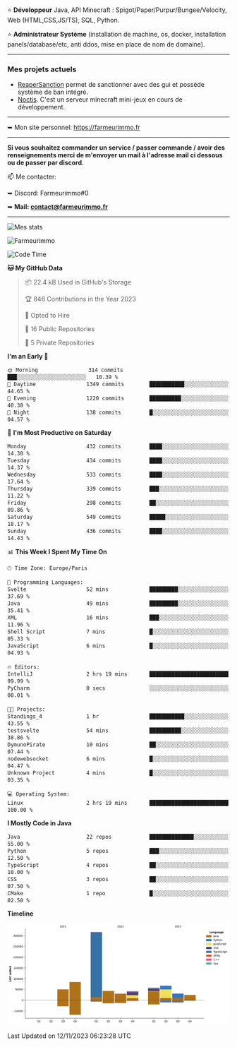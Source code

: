 ⭐ **Développeur** Java, API Minecraft : Spigot/Paper/Purpur/Bungee/Velocity, Web (HTML,CSS,JS/TS), SQL, Python.

⭐ **Administrateur Système** (installation de machine, os, docker, installation panels/database/etc, anti ddos, mise en place de nom de domaine).

---

### Mes projets actuels
- [ReaperSanction](https://www.spigotmc.org/resources/reapersanction.89580/) permet de sanctionner avec des gui et possède système de ban intégré.
- [Noctis](https://discord.gg/ydRurvUJ8U). C'est un serveur minecraft mini-jeux en cours de développement.

---

➥ Mon site personnel: https://farmeurimmo.fr

---

**Si vous souhaitez commander un service / passer commande / avoir des renseignements merci de m'envoyer un mail à l'adresse mail ci dessous ou de passer par discord.**

📫 Me contacter:
 
   ➥ Discord: Farmeurimmo#0
   
   ➥ **Mail: contact@farmeurimmo.fr**

---

![Mes stats](https://github-readme-stats.farmeurimmo.fr/api?username=Farmeurimmo&count_private=true&show_icons=true&theme=radical)

<img src="https://komarev.com/ghpvc/?username=Farmeurimmo" alt="Farmeurimmo" />

<!--START_SECTION:waka-->
![Code Time](http://img.shields.io/badge/Code%20Time-1%2C005%20hrs%2035%20mins-blue)

**🐱 My GitHub Data** 

> 📦 22.4 kB Used in GitHub's Storage 
 > 
> 🏆 846 Contributions in the Year 2023
 > 
> 💼 Opted to Hire
 > 
> 📜 16 Public Repositories 
 > 
> 🔑 5 Private Repositories 
 > 
**I'm an Early 🐤** 

```text
🌞 Morning                314 commits         ███░░░░░░░░░░░░░░░░░░░░░░   10.39 % 
🌆 Daytime                1349 commits        ███████████░░░░░░░░░░░░░░   44.65 % 
🌃 Evening                1220 commits        ██████████░░░░░░░░░░░░░░░   40.38 % 
🌙 Night                  138 commits         █░░░░░░░░░░░░░░░░░░░░░░░░   04.57 % 
```
📅 **I'm Most Productive on Saturday** 

```text
Monday                   432 commits         ████░░░░░░░░░░░░░░░░░░░░░   14.30 % 
Tuesday                  434 commits         ████░░░░░░░░░░░░░░░░░░░░░   14.37 % 
Wednesday                533 commits         ████░░░░░░░░░░░░░░░░░░░░░   17.64 % 
Thursday                 339 commits         ███░░░░░░░░░░░░░░░░░░░░░░   11.22 % 
Friday                   298 commits         ██░░░░░░░░░░░░░░░░░░░░░░░   09.86 % 
Saturday                 549 commits         █████░░░░░░░░░░░░░░░░░░░░   18.17 % 
Sunday                   436 commits         ████░░░░░░░░░░░░░░░░░░░░░   14.43 % 
```


📊 **This Week I Spent My Time On** 

```text
🕑︎ Time Zone: Europe/Paris

💬 Programming Languages: 
Svelte                   52 mins             █████████░░░░░░░░░░░░░░░░   37.69 % 
Java                     49 mins             █████████░░░░░░░░░░░░░░░░   35.41 % 
XML                      16 mins             ███░░░░░░░░░░░░░░░░░░░░░░   11.96 % 
Shell Script             7 mins              █░░░░░░░░░░░░░░░░░░░░░░░░   05.33 % 
JavaScript               6 mins              █░░░░░░░░░░░░░░░░░░░░░░░░   04.93 % 

🔥 Editors: 
IntelliJ                 2 hrs 19 mins       █████████████████████████   99.99 % 
PyCharm                  0 secs              ░░░░░░░░░░░░░░░░░░░░░░░░░   00.01 % 

🐱‍💻 Projects: 
Standings_4              1 hr                ███████████░░░░░░░░░░░░░░   43.55 % 
testsvelte               54 mins             ██████████░░░░░░░░░░░░░░░   38.86 % 
DymunoPirate             10 mins             ██░░░░░░░░░░░░░░░░░░░░░░░   07.44 % 
nodewebsocket            6 mins              █░░░░░░░░░░░░░░░░░░░░░░░░   04.47 % 
Unknown Project          4 mins              █░░░░░░░░░░░░░░░░░░░░░░░░   03.35 % 

💻 Operating System: 
Linux                    2 hrs 19 mins       █████████████████████████   100.00 % 
```

**I Mostly Code in Java** 

```text
Java                     22 repos            ██████████████░░░░░░░░░░░   55.00 % 
Python                   5 repos             ███░░░░░░░░░░░░░░░░░░░░░░   12.50 % 
TypeScript               4 repos             ██░░░░░░░░░░░░░░░░░░░░░░░   10.00 % 
CSS                      3 repos             ██░░░░░░░░░░░░░░░░░░░░░░░   07.50 % 
CMake                    1 repo              █░░░░░░░░░░░░░░░░░░░░░░░░   02.50 % 
```



**Timeline**

![Lines of Code chart](https://raw.githubusercontent.com/Farmeurimmo/Farmeurimmo/main/assets/bar_graph.png)


 Last Updated on 12/11/2023 06:23:28 UTC
<!--END_SECTION:waka-->
